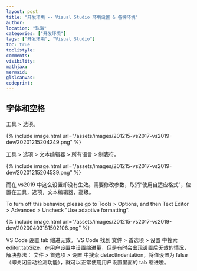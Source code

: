```yaml
---
layout: post
title: "开发环境 -- Visual Studio 环境设置 & 各种环境"
author:
location: "珠海"
categories: ["开发环境"]
tags: ["开发环境", "Visual Studio"]
toc: true
toclistyle:
comments:
visibility:
mathjax:
mermaid:
glslcanvas:
codeprint:
---
```



## 字体和空格

工具 > 选项。

{% include image.html url="/assets/images/201215-vs2017-vs2019-dev/20201215204249.png" %}

工具 > 选项 > 文本编辑器 > 所有语言 > 制表符。

{% include image.html url="/assets/images/201215-vs2017-vs2019-dev/20201215204539.png" %}

而在 vs2019 中这么设置却没有生效。需要修改参数，取消“使用自适应格式”，位置在工具，选项，文本编辑器，高级。

To turn off this behavior, please go to Tools > Options, and then Text Editor > Advanced > Uncheck "Use adaptive formatting".

{% include image.html url="/assets/images/201215-vs2017-vs2019-dev/20200403181502106.png" %}

VS Code 设置 tab 缩进无效。
VS Code 找到 文件 > 首选项 > 设置 中搜索 editor.tabSize，在用户设置中设置缩进量，但是有时会出现设置后无效的情况，解决办法：
文件 > 首选项 > 设置 中搜索 detectIndentation，将值设置为 false（即关闭自动检测功能），就可以正常使用用户设置里面的 tab 缩进啦。
